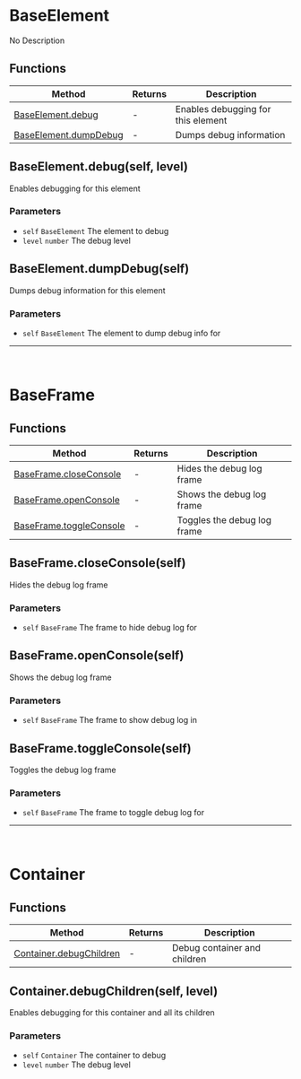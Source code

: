 # BaseElement
No Description

## Functions

|Method|Returns|Description|
|---|---|---|
|[BaseElement.debug](#baseelement-debug)|-|Enables debugging for this element
|[BaseElement.dumpDebug](#baseelement-dumpdebug)|-|Dumps debug information


## BaseElement.debug(self, level)
Enables debugging for this element

### Parameters
* `self` `BaseElement` The element to debug
* `level` `number` The debug level

## BaseElement.dumpDebug(self)
Dumps debug information for this element

### Parameters
* `self` `BaseElement` The element to dump debug info for


---
<br>

# BaseFrame

## Functions

|Method|Returns|Description|
|---|---|---|
|[BaseFrame.closeConsole](#baseframe-closeconsole)|-|Hides the debug log frame
|[BaseFrame.openConsole](#baseframe-openconsole)|-|Shows the debug log frame
|[BaseFrame.toggleConsole](#baseframe-toggleconsole)|-|Toggles the debug log frame


## BaseFrame.closeConsole(self)
Hides the debug log frame

### Parameters
* `self` `BaseFrame` The frame to hide debug log for

## BaseFrame.openConsole(self)
Shows the debug log frame

### Parameters
* `self` `BaseFrame` The frame to show debug log in

## BaseFrame.toggleConsole(self)
Toggles the debug log frame

### Parameters
* `self` `BaseFrame` The frame to toggle debug log for


---
<br>

# Container

## Functions

|Method|Returns|Description|
|---|---|---|
|[Container.debugChildren](#container-debugchildren)|-|Debug container and children


## Container.debugChildren(self, level)
Enables debugging for this container and all its children

### Parameters
* `self` `Container` The container to debug
* `level` `number` The debug level


